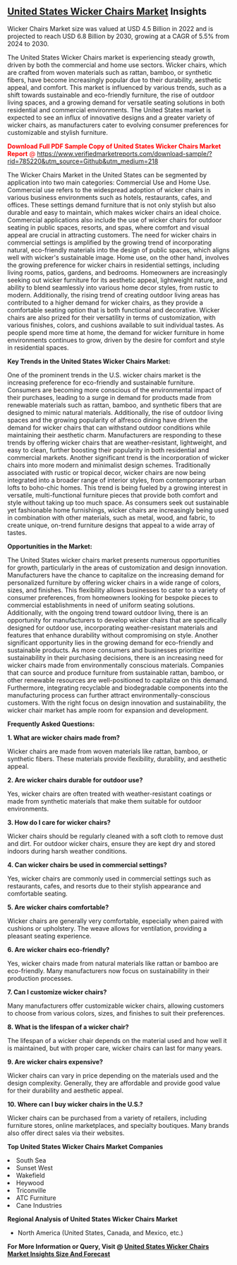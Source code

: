 <h2><a href="https://www.verifiedmarketreports.com/download-sample/?rid=785220&amp;utm_source=Github&amp;utm_medium=218" target="_blank">United States Wicker Chairs Market</a> Insights</h2><p>Wicker Chairs Market size was valued at USD 4.5 Billion in 2022 and is projected to reach USD 6.8 Billion by 2030, growing at a CAGR of 5.5% from 2024 to 2030.</p><p><p>The United States Wicker Chairs market is experiencing steady growth, driven by both the commercial and home use sectors. Wicker chairs, which are crafted from woven materials such as rattan, bamboo, or synthetic fibers, have become increasingly popular due to their durability, aesthetic appeal, and comfort. This market is influenced by various trends, such as a shift towards sustainable and eco-friendly furniture, the rise of outdoor living spaces, and a growing demand for versatile seating solutions in both residential and commercial environments. The United States market is expected to see an influx of innovative designs and a greater variety of wicker chairs, as manufacturers cater to evolving consumer preferences for customizable and stylish furniture. <p><span class=""><span style="color: #ff0000;"><strong>Download Full PDF Sample Copy of United States Wicker Chairs Market Report</strong> @ </span><a href="https://www.verifiedmarketreports.com/download-sample/?rid=785220&amp;utm_source=Github&amp;utm_medium=218" target="_blank">https://www.verifiedmarketreports.com/download-sample/?rid=785220&amp;utm_source=Github&amp;utm_medium=218</a></span></p></p> <p>The Wicker Chairs Market in the United States can be segmented by application into two main categories: Commercial Use and Home Use. Commercial use refers to the widespread adoption of wicker chairs in various business environments such as hotels, restaurants, cafes, and offices. These settings demand furniture that is not only stylish but also durable and easy to maintain, which makes wicker chairs an ideal choice. Commercial applications also include the use of wicker chairs for outdoor seating in public spaces, resorts, and spas, where comfort and visual appeal are crucial in attracting customers. The need for wicker chairs in commercial settings is amplified by the growing trend of incorporating natural, eco-friendly materials into the design of public spaces, which aligns well with wicker's sustainable image. Home use, on the other hand, involves the growing preference for wicker chairs in residential settings, including living rooms, patios, gardens, and bedrooms. Homeowners are increasingly seeking out wicker furniture for its aesthetic appeal, lightweight nature, and ability to blend seamlessly into various home decor styles, from rustic to modern. Additionally, the rising trend of creating outdoor living areas has contributed to a higher demand for wicker chairs, as they provide a comfortable seating option that is both functional and decorative. Wicker chairs are also prized for their versatility in terms of customization, with various finishes, colors, and cushions available to suit individual tastes. As people spend more time at home, the demand for wicker furniture in home environments continues to grow, driven by the desire for comfort and style in residential spaces.</p> <p><strong>Key Trends in the United States Wicker Chairs Market:</strong></p> <p>One of the prominent trends in the U.S. wicker chairs market is the increasing preference for eco-friendly and sustainable furniture. Consumers are becoming more conscious of the environmental impact of their purchases, leading to a surge in demand for products made from renewable materials such as rattan, bamboo, and synthetic fibers that are designed to mimic natural materials. Additionally, the rise of outdoor living spaces and the growing popularity of alfresco dining have driven the demand for wicker chairs that can withstand outdoor conditions while maintaining their aesthetic charm. Manufacturers are responding to these trends by offering wicker chairs that are weather-resistant, lightweight, and easy to clean, further boosting their popularity in both residential and commercial markets. Another significant trend is the incorporation of wicker chairs into more modern and minimalist design schemes. Traditionally associated with rustic or tropical decor, wicker chairs are now being integrated into a broader range of interior styles, from contemporary urban lofts to boho-chic homes. This trend is being fueled by a growing interest in versatile, multi-functional furniture pieces that provide both comfort and style without taking up too much space. As consumers seek out sustainable yet fashionable home furnishings, wicker chairs are increasingly being used in combination with other materials, such as metal, wood, and fabric, to create unique, on-trend furniture designs that appeal to a wide array of tastes.</p> <p><strong>Opportunities in the Market:</strong></p> <p>The United States wicker chairs market presents numerous opportunities for growth, particularly in the areas of customization and design innovation. Manufacturers have the chance to capitalize on the increasing demand for personalized furniture by offering wicker chairs in a wide range of colors, sizes, and finishes. This flexibility allows businesses to cater to a variety of consumer preferences, from homeowners looking for bespoke pieces to commercial establishments in need of uniform seating solutions. Additionally, with the ongoing trend toward outdoor living, there is an opportunity for manufacturers to develop wicker chairs that are specifically designed for outdoor use, incorporating weather-resistant materials and features that enhance durability without compromising on style. Another significant opportunity lies in the growing demand for eco-friendly and sustainable products. As more consumers and businesses prioritize sustainability in their purchasing decisions, there is an increasing need for wicker chairs made from environmentally conscious materials. Companies that can source and produce furniture from sustainable rattan, bamboo, or other renewable resources are well-positioned to capitalize on this demand. Furthermore, integrating recyclable and biodegradable components into the manufacturing process can further attract environmentally-conscious customers. With the right focus on design innovation and sustainability, the wicker chair market has ample room for expansion and development.</p> <p><strong>Frequently Asked Questions:</strong></p> <p><strong>1. What are wicker chairs made from?</strong></p> <p>Wicker chairs are made from woven materials like rattan, bamboo, or synthetic fibers. These materials provide flexibility, durability, and aesthetic appeal.</p> <p><strong>2. Are wicker chairs durable for outdoor use?</strong></p> <p>Yes, wicker chairs are often treated with weather-resistant coatings or made from synthetic materials that make them suitable for outdoor environments.</p> <p><strong>3. How do I care for wicker chairs?</strong></p> <p>Wicker chairs should be regularly cleaned with a soft cloth to remove dust and dirt. For outdoor wicker chairs, ensure they are kept dry and stored indoors during harsh weather conditions.</p> <p><strong>4. Can wicker chairs be used in commercial settings?</strong></p> <p>Yes, wicker chairs are commonly used in commercial settings such as restaurants, cafes, and resorts due to their stylish appearance and comfortable seating.</p> <p><strong>5. Are wicker chairs comfortable?</strong></p> <p>Wicker chairs are generally very comfortable, especially when paired with cushions or upholstery. The weave allows for ventilation, providing a pleasant seating experience.</p> <p><strong>6. Are wicker chairs eco-friendly?</strong></p> <p>Yes, wicker chairs made from natural materials like rattan or bamboo are eco-friendly. Many manufacturers now focus on sustainability in their production processes.</p> <p><strong>7. Can I customize wicker chairs?</strong></p> <p>Many manufacturers offer customizable wicker chairs, allowing customers to choose from various colors, sizes, and finishes to suit their preferences.</p> <p><strong>8. What is the lifespan of a wicker chair?</strong></p> <p>The lifespan of a wicker chair depends on the material used and how well it is maintained, but with proper care, wicker chairs can last for many years.</p> <p><strong>9. Are wicker chairs expensive?</strong></p> <p>Wicker chairs can vary in price depending on the materials used and the design complexity. Generally, they are affordable and provide good value for their durability and aesthetic appeal.</p> <p><strong>10. Where can I buy wicker chairs in the U.S.?</strong></p> <p>Wicker chairs can be purchased from a variety of retailers, including furniture stores, online marketplaces, and specialty boutiques. Many brands also offer direct sales via their websites.</p> </p><p><strong>Top United States Wicker Chairs Market Companies</strong></p><div data-test-id=""><p><li>South Sea</li><li> Sunset West</li><li> Wakefield</li><li> Heywood</li><li> Triconville</li><li> ATC Furniture</li><li> Cane Industries</li></p><div><strong>Regional Analysis of&nbsp;United States Wicker Chairs Market</strong></div><ul><li dir="ltr"><p dir="ltr">North America&nbsp;(United States, Canada, and Mexico, etc.)</p></li></ul><p><strong>For More Information or Query, Visit @&nbsp;</strong><strong><a href="https://www.verifiedmarketreports.com/product/wicker-chairs-market/?utm_source=Github&amp;utm_medium=218" target="_blank">United States Wicker Chairs Market Insights Size And Forecast</a></strong></p></div>
